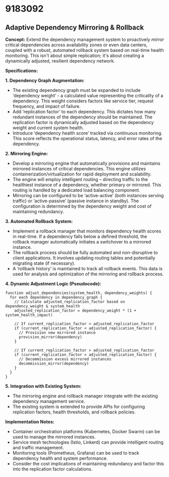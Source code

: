 # 9183092

## Adaptive Dependency Mirroring & Rollback

**Concept:** Extend the dependency management system to proactively *mirror* critical dependencies across availability zones or even data centers, coupled with a robust, automated rollback system based on real-time health monitoring. This isn't about simple replication; it's about creating a dynamically adjusted, resilient dependency network.

**Specifications:**

**1. Dependency Graph Augmentation:**

*   The existing dependency graph must be expanded to include ‘dependency weight’ - a calculated value representing the criticality of a dependency. This weight considers factors like service tier, request frequency, and impact of failure.
*   Add ‘replication factor’ to each dependency. This dictates how many redundant instances of the dependency should be maintained. The replication factor is dynamically adjusted based on the dependency weight and current system health.
*   Introduce ‘dependency health score’ tracked via continuous monitoring. This score reflects the operational status, latency, and error rates of the dependency.

**2. Mirroring Engine:**

*   Develop a mirroring engine that automatically provisions and maintains mirrored instances of critical dependencies.  This engine utilizes containerization/virtualization for rapid deployment and scalability.
*   The engine will employ intelligent routing – directing traffic to the healthiest instance of a dependency, whether primary or mirrored. This routing is handled by a dedicated load balancing component.
*   Mirroring can be configured to be ‘active-active’ (both instances serving traffic) or ‘active-passive’ (passive instance in standby). The configuration is determined by the dependency weight and cost of maintaining redundancy.

**3. Automated Rollback System:**

*   Implement a rollback manager that monitors dependency health scores in real-time.  If a dependency falls below a defined threshold, the rollback manager automatically initiates a switchover to a mirrored instance.
*   The rollback process should be fully automated and non-disruptive to client applications. It involves updating routing tables and potentially migrating state (if necessary).
*   A ‘rollback history’ is maintained to track all rollback events. This data is used for analysis and optimization of the mirroring and rollback process.

**4. Dynamic Adjustment Logic (Pseudocode):**

```
function adjust_dependencies(system_health, dependency_weights) {
  for each dependency in dependency_graph {
    // Calculate adjusted_replication_factor based on dependency_weight & system_health
    adjusted_replication_factor = dependency_weight * (1 + system_health_impact)

    // If current_replication_factor < adjusted_replication_factor
    if (current_replication_factor < adjusted_replication_factor) {
      // Provision new mirrored instance
      provision_mirror(dependency)
    }

    // If current_replication_factor > adjusted_replication_factor
    if (current_replication_factor > adjusted_replication_factor) {
      // Decommission excess mirrored instances
      decommission_mirror(dependency)
    }
  }
}
```

**5. Integration with Existing System:**

*   The mirroring engine and rollback manager integrate with the existing dependency management service.
*   The existing system is extended to provide APIs for configuring replication factors, health thresholds, and rollback policies.

**Implementation Notes:**

*   Container orchestration platforms (Kubernetes, Docker Swarm) can be used to manage the mirrored instances.
*   Service mesh technologies (Istio, Linkerd) can provide intelligent routing and traffic management.
*   Monitoring tools (Prometheus, Grafana) can be used to track dependency health and system performance.
*   Consider the cost implications of maintaining redundancy and factor this into the replication factor calculations.